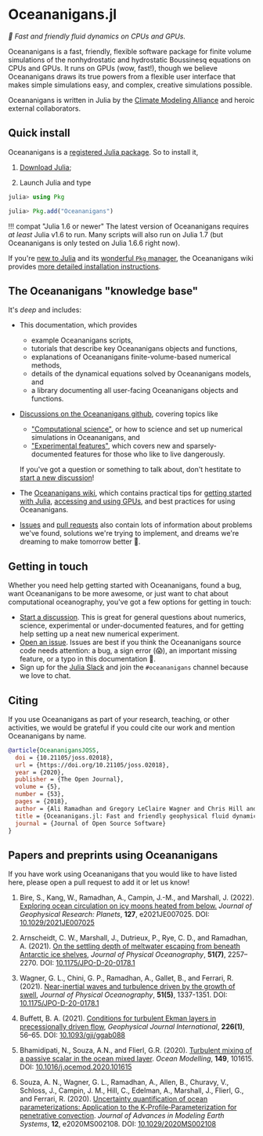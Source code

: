 # Oceananigans.jl

*🌊 Fast and friendly fluid dynamics on CPUs and GPUs.*

Oceananigans is a fast, friendly, flexible software package for finite volume simulations of the nonhydrostatic
and hydrostatic Boussinesq equations on CPUs and GPUs.
It runs on GPUs (wow, fast!), though we believe Oceananigans draws its true powers
from a flexible user interface that makes simple simulations easy, and complex, creative simulations possible.

Oceananigans is written in Julia by the [Climate Modeling Alliance](https://clima.caltech.edu)
and heroic external collaborators.

## Quick install

Oceananigans is a [registered Julia package](https://julialang.org/packages/). So to install it,

1. [Download Julia](https://julialang.org/downloads/);

2. Launch Julia and type

```julia
julia> using Pkg

julia> Pkg.add("Oceananigans")
```

!!! compat "Julia 1.6 or newer"
    The latest version of Oceananigans requires _at least_ Julia v1.6 to run.
    Many scripts will also run on Julia 1.7 (but Oceananigans is only tested on Julia 1.6.6 right now).

If you're [new to Julia](https://docs.julialang.org/en/v1/manual/getting-started/) and its [wonderful `Pkg` manager](https://docs.julialang.org/en/v1/stdlib/Pkg/), the Oceananigans wiki provides [more detailed installation instructions](https://github.com/CliMA/Oceananigans.jl/wiki/Installation-and-getting-started-with-Oceananigans).

## The Oceananigans "knowledge base"

It's _deep_ and includes:

* This documentation, which provides
    * example Oceananigans scripts,
    * tutorials that describe key Oceananigans objects and functions,
    * explanations of Oceananigans finite-volume-based numerical methods,
    * details of the dynamical equations solved by Oceananigans models, and
    * a library documenting all user-facing Oceananigans objects and functions.
* [Discussions on the Oceananigans github](https://github.com/CliMA/Oceananigans.jl/discussions), covering topics like
    * ["Computational science"](https://github.com/CliMA/Oceananigans.jl/discussions/categories/computational-science), or how to science and set up numerical simulations in Oceananigans, and
    * ["Experimental features"](https://github.com/CliMA/Oceananigans.jl/discussions?discussions_q=experimental+features), which covers new and sparsely-documented features for those who like to live dangerously.
  
    If you've got a question or something to talk about, don't hestitate to [start a new discussion](https://github.com/CliMA/Oceananigans.jl/discussions/new?)!
* The [Oceananigans wiki](https://github.com/CliMA/Oceananigans.jl/wiki), which contains practical tips for [getting started with Julia](https://github.com/CliMA/Oceananigans.jl/wiki/Installation-and-getting-started-with-Oceananigans), [accessing and using GPUs](https://github.com/CliMA/Oceananigans.jl/wiki/Oceananigans-on-GPUs), and best practices for using Oceananigans.
* [Issues](https://github.com/CliMA/Oceananigans.jl/issues) and [pull requests](https://github.com/CliMA/Oceananigans.jl/pulls) also contain lots of information about problems we've found, solutions we're trying to implement, and dreams we're dreaming to make tomorrow better 🌈.

## Getting in touch

Whether you need help getting started with Oceananigans, found a bug, want Oceananigans to be more awesome, or just want to chat about computational oceanography, you've got a few options for getting in touch:

* [Start a discussion](https://github.com/CliMA/Oceananigans.jl/discussions). This is great for general questions about numerics, science, experimental or under-documented features, and for getting help setting up a neat new numerical experiment.
* [Open an issue](https://github.com/CliMA/Oceananigans.jl/issues). Issues are best if you think the Oceananigans source code needs attention: a bug, a sign error (😱), an important missing feature, or a typo in this documentation 👀.
* Sign up for the [Julia Slack](https://julialang.org/slack/) and join the `#oceananigans` channel because we love to chat.

## Citing

If you use Oceananigans as part of your research, teaching, or other activities, we would be grateful if you could
cite our work and mention Oceananigans by name.

```bibtex
@article{OceananigansJOSS,
  doi = {10.21105/joss.02018},
  url = {https://doi.org/10.21105/joss.02018},
  year = {2020},
  publisher = {The Open Journal},
  volume = {5},
  number = {53},
  pages = {2018},
  author = {Ali Ramadhan and Gregory LeClaire Wagner and Chris Hill and Jean-Michel Campin and Valentin Churavy and Tim Besard and Andre Souza and Alan Edelman and Raffaele Ferrari and John Marshall},
  title = {Oceananigans.jl: Fast and friendly geophysical fluid dynamics on GPUs},
  journal = {Journal of Open Source Software}
}
```

## Papers and preprints using Oceananigans

If you have work using Oceananigans that you would like to have listed here, please open a pull request to add it or let us know!

1. Bire, S., Kang, W., Ramadhan, A., Campin, J.-M., and Marshall, J. (2022). [Exploring ocean circulation on icy moons heated from below.](https://doi.org/10.1029/2021JE007025) _Journal of Geophysical Research: Planets_, **127**, e2021JE007025. DOI: [10.1029/2021JE007025](https://doi.org/10.1029/2021JE007025)

1. Arnscheidt, C. W., Marshall, J., Dutrieux, P., Rye, C. D., and Ramadhan, A. (2021). [On the settling depth of meltwater escaping from beneath Antarctic ice shelves](https://doi.org/10.1175/JPO-D-20-0286.1), _Journal of Physical Oceanography_, **51(7)**, 2257–2270. DOI: [10.1175/JPO-D-20-0178.1](https://doi.org/10.1175/JPO-D-20-0286.1)

1. Wagner, G. L., Chini, G. P., Ramadhan, A., Gallet, B., and Ferrari, R. (2021). [Near-inertial waves and turbulence driven by the growth of swell](https://doi.org/10.1175/JPO-D-20-0178.1), _Journal of Physical Oceanography_, **51(5)**, 1337-1351. DOI: [10.1175/JPO-D-20-0178.1](https://doi.org/10.1175/JPO-D-20-0178.1)

1. Buffett, B. A. (2021). [Conditions for turbulent Ekman layers in precessionally driven flow](https://doi.org/10.1093/gji/ggab088), _Geophysical Journal International_, **226(1)**, 56–65. DOI: [10.1093/gji/ggab088](https://doi.org/10.1093/gji/ggab088)

1. Bhamidipati, N., Souza, A.N., and Flierl, G.R. (2020). [Turbulent mixing of a passive scalar in the ocean mixed layer](https://doi.org/10.1016/j.ocemod.2020.101615). _Ocean Modelling_, **149**, 101615. DOI: [10.1016/j.ocemod.2020.101615](https://doi.org/10.1016/j.ocemod.2020.101615)

1. Souza, A. N., Wagner, G. L., Ramadhan, A., Allen, B., Churavy, V., Schloss, J., Campin, J. M., Hill, C., Edelman, A., Marshall, J., Flierl, G., and Ferrari, R. (2020). [Uncertainty quantification of ocean parameterizations: Application to the K‐Profile‐Parameterization for penetrative convection](https://doi.org/10.1029/2020MS002108). _Journal of Advances in Modeling Earth Systems_, **12**, e2020MS002108. DOI: [10.1029/2020MS002108](https://doi.org/10.1029/2020MS002108)
